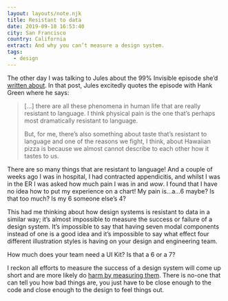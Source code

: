 ```yaml
---
layout: layouts/note.njk
title: Resistant to data
date: 2019-09-18 16:53:40
city: San Francisco
country: California
extract: And why you can’t measure a design system.
tags:
  - design
---
```


The other day I was talking to Jules about the 99% Invisible episode she’d [written about](https://julesforrest.com/the-anthropocene-reviewed). In that post, Jules excitedly quotes the episode with Hank Green where he says:

> [...] there are all these phenomena in human life that are really resistant to language. I think physical pain is the one that’s perhaps most dramatically resistant to language.
>
> But, for me, there’s also something about taste that’s resistant to language and one of the reasons we fight, I think, about Hawaiian pizza is because we almost cannot describe to each other how it tastes to us.

There are so many things that are resistant to language! And a couple of weeks ago I was in hospital, I had contracted appendicitis, and whilst I was in the ER I was asked how much pain I was in and _wow_. I found that I have no idea how to put my experience on a chart! My pain is...a...6 maybe? Is that too much? Is my 6 someone else’s 4?

This had me thinking about how design systems is resistant to data in a similar way; it’s almost impossible to measure the success or failure of a design system. It’s impossible to say that having seven modal components instead of one is a good idea and it’s impossible to say what effect four different illustration styles is having on your design and engineering team.

How much does your team need a UI Kit? Is that a 6 or a 7?

I reckon all efforts to measure the success of a design system will come up short and are more likely do [harm by measuring them](/notes/against-metrics-how-measuring-performance-by-numbers-backfires). There is no-one that can tell you how bad things are, you just have to be close enough to the code and close enough to the design to feel things out.

